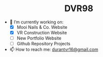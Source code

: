 <h1 style="display: flex; justify-self: center;">DVR98</h1>

- 🔭 I’m currently working on: 
  - [x] Mooi Nails & Co. Website
  - [x] VR Construction Website
  - [ ] New Portfolio Website
  - [ ] Github Repository Projects
- 📫 How to reach me: durantvr16@gmail.com
